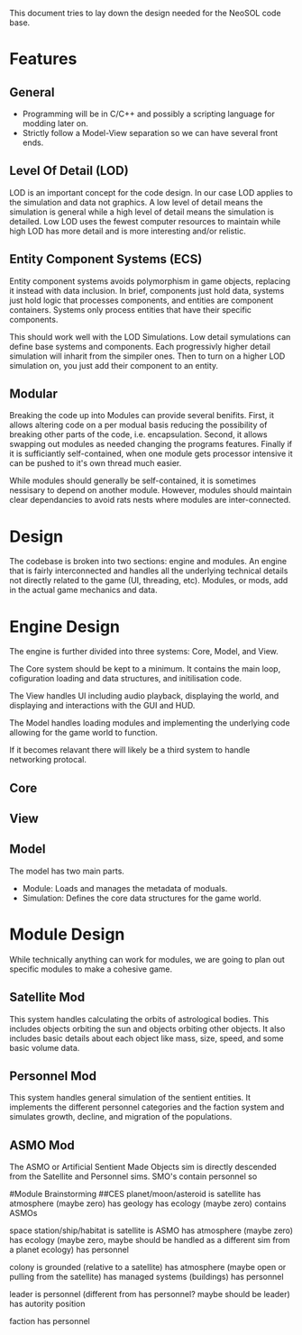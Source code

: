 This document tries to lay down the design needed for the NeoSOL code base.

# Features
## General
* Programming will be in C/C++ and possibly a scripting language for modding later on.
* Strictly follow a Model-View separation so we can have several front ends.


## Level Of Detail (LOD)

LOD is an important concept for the code design. In our case LOD applies to the simulation and data not graphics. A low level of detail means the simulation is general while a high level of detail means the simulation is detailed. Low LOD uses the fewest computer resources to maintain while high LOD has more detail and is more interesting and/or relistic. 

## Entity Component Systems (ECS)
Entity component systems avoids polymorphism in game objects, replacing it instead with data inclusion. In brief, components just hold data, systems just hold logic that processes components, and entities are component containers. Systems only process entities that have their specific components.

This should work well with the LOD Simulations. Low detail symulations can define base systems and components. Each progressivly higher detail simulation will inharit from the simpiler ones. Then to turn on a higher LOD simulation on, you just add their component to an entity. 

## Modular

Breaking the code up into Modules can provide several benifits. First, it allows altering code on a per modual basis reducing the possibility of breaking other parts of the code, i.e. encapsulation. Second, it allows swapping out modules as needed changing the programs features. Finally if it is sufficiantly self-contained, when one module gets processor intensive it can be pushed to it's own thread much easier.

While modules should generally be self-contained, it is sometimes nessisary to depend on another module. However, modules should maintain clear dependancies to avoid rats nests where modules are inter-connected.

# Design

The codebase is broken into two sections: engine and modules. An engine that is fairly interconnected and handles all the underlying technical details not directly related to the game (UI, threading, etc). Modules, or mods, add in the actual game mechanics and data.

# Engine Design

The engine is further divided into three systems: Core, Model, and View.

The Core system should be kept to a minimum. It contains the main loop, cofiguration loading and data structures, and initilisation code.

The View handles UI including audio playback, displaying the world, and displaying and interactions with the GUI and HUD.

The Model handles loading modules and implementing the underlying code allowing for the game world to function.

If it becomes relavant there will likely be a third system to handle networking protocal.

## Core

## View

## Model

The model has two main parts.
* Module: Loads and manages the metadata of moduals.
* Simulation: Defines the core data structures for the game world.

# Module Design

While technically anything can work for modules, we are going to plan out specific modules to make a cohesive game.

## Satellite Mod
This system handles calculating the orbits of astrological bodies. This includes objects orbiting the sun and objects orbiting other objects. It also includes basic details about each object like mass, size, speed, and some basic volume data. 

## Personnel Mod
This system handles general simulation of the sentient entities. It implements the different personnel categories and the faction system and simulates growth, decline, and migration of the populations.

## ASMO Mod
The ASMO or Artificial Sentient Made Objects sim is directly descended from the Satellite and Personnel sims. SMO's contain personnel so 


#Module Brainstorming
##CES
planet/moon/asteroid
   is satellite
   has atmosphere (maybe zero)
   has geology
   has ecology (maybe zero)
   contains ASMOs
   
space station/ship/habitat
    is satellite
    is ASMO 
    has atmosphere (maybe zero)
    has ecology (maybe zero, maybe should be handled as a different sim from a planet ecology)
    has personnel

colony
    is grounded (relative to a satellite)
    has atmosphere (maybe open or pulling from the satellite)
    has managed systems (buildings)
    has personnel

leader
    is personnel (different from has personnel? maybe should be leader)
    has autority position

faction
    has personnel
    
